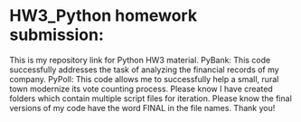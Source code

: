 # HW3_Python homework submission:
This is my repository link for Python HW3 material.
PyBank: This code successfully addresses the task of analyzing the financial records of my company.
PyPoll: This code allows me to successfully help a small, rural town modernize its vote counting process.
Please know I have created folders which contain multiple script files for iteration. 
Please know the final versions of my code have the word FINAL in the file names.
Thank you!
